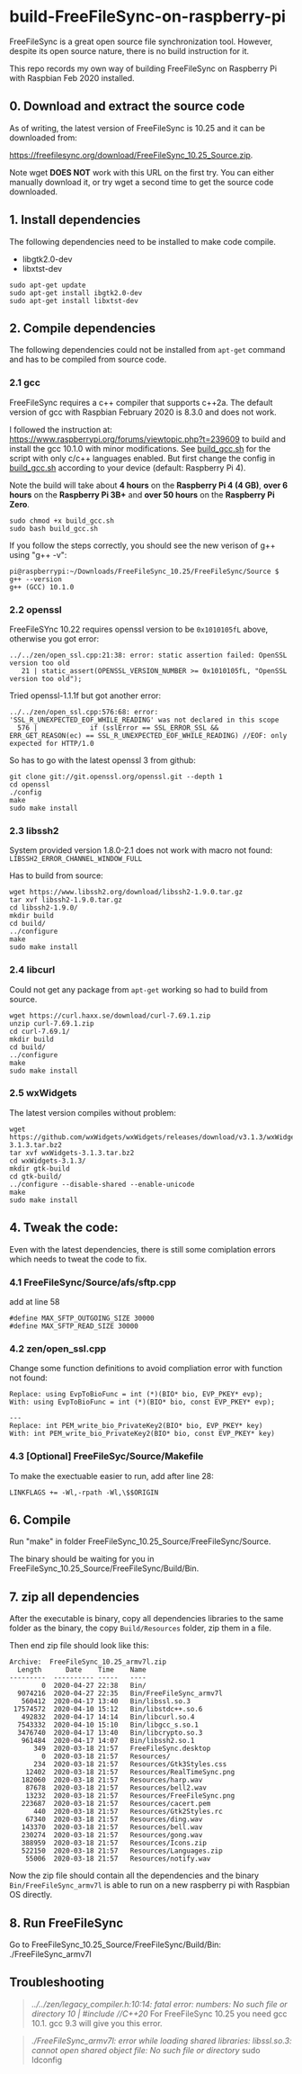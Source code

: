 # build-FreeFileSync-on-raspberry-pi
FreeFileSync is a great open source file synchronization tool. However, despite its open source nature, there is no build instruction for it. 

This repo records my own way of building FreeFileSync on Raspberry Pi with Raspbian Feb 2020 installed. 

## 0. Download and extract the source code

As of writing, the latest version of FreeFileSync is 10.25 and it can be downloaded from: 

https://freefilesync.org/download/FreeFileSync_10.25_Source.zip.

Note wget **DOES NOT** work with this URL on the first try. You can either manually download it, or try wget a second time to get the source code downloaded.

## 1. Install dependencies
The following dependencies need to be installed to make code compile.
- libgtk2.0-dev
- libxtst-dev

```
sudo apt-get update
sudo apt-get install ibgtk2.0-dev
sudo apt-get install libxtst-dev
```

## 2. Compile dependencies

The following dependencies could not be installed from `apt-get` command and has to be compiled from source code.

### 2.1 gcc

FreeFileSync requires a c++ compiler that supports c++2a.
The default version of gcc with Raspbian February 2020 is 8.3.0 and does not work.

I followed the instruction at: https://www.raspberrypi.org/forums/viewtopic.php?t=239609 to build and install the gcc 10.1.0 with minor modifications. See [build_gcc.sh](build_gcc.sh) for the script with only c/c++ languages enabled. But first change the config in [build_gcc.sh](build_gcc.sh) according to your device (default: Raspberry Pi 4).

Note the build will take about **4 hours** on the **Raspberry Pi 4 (4 GB)**, **over 6 hours** on the **Raspberry Pi 3B+** and **over 50 hours** on the **Raspberry Pi Zero**.

```
sudo chmod +x build_gcc.sh
sudo bash build_gcc.sh
```

If you follow the steps correctly, you should see the new verison of g++ using "g++ -v": 
```
pi@raspberrypi:~/Downloads/FreeFileSync_10.25/FreeFileSync/Source $ g++ --version
g++ (GCC) 10.1.0

```

### 2.2 openssl

FreeFileSYnc 10.22 requires openssl version to be `0x1010105fL` above, otherwise you got error:
```
../../zen/open_ssl.cpp:21:38: error: static assertion failed: OpenSSL version too old
   21 | static_assert(OPENSSL_VERSION_NUMBER >= 0x1010105fL, "OpenSSL version too old");
```

Tried openssl-1.1.1f but got another error:
```
../../zen/open_ssl.cpp:576:68: error: 'SSL_R_UNEXPECTED_EOF_WHILE_READING' was not declared in this scope
  576 |             if (sslError == SSL_ERROR_SSL && ERR_GET_REASON(ec) == SSL_R_UNEXPECTED_EOF_WHILE_READING) //EOF: only expected for HTTP/1.0
```

So has to go with the latest openssl 3 from github:
```
git clone git://git.openssl.org/openssl.git --depth 1
cd openssl
./config
make
sudo make install
```
### 2.3 libssh2
System provided version 1.8.0-2.1 does not work with macro not found:
```LIBSSH2_ERROR_CHANNEL_WINDOW_FULL```

Has to build from source:
```
wget https://www.libssh2.org/download/libssh2-1.9.0.tar.gz
tar xvf libssh2-1.9.0.tar.gz
cd libssh2-1.9.0/
mkdir build
cd build/
../configure
make
sudo make install
```

### 2.4 libcurl
Could not get any package from `apt-get` working so had to build from source.
```
wget https://curl.haxx.se/download/curl-7.69.1.zip
unzip curl-7.69.1.zip
cd curl-7.69.1/
mkdir build
cd build/
../configure
make
sudo make install
```

### 2.5 wxWidgets
The latest version compiles without problem:
```
wget https://github.com/wxWidgets/wxWidgets/releases/download/v3.1.3/wxWidgets-3.1.3.tar.bz2
tar xvf wxWidgets-3.1.3.tar.bz2
cd wxWidgets-3.1.3/
mkdir gtk-build
cd gtk-build/
../configure --disable-shared --enable-unicode
make
sudo make install
```

## 4. Tweak the code:

Even with the latest dependencies, there is still some comiplation errors which needs to tweat the code to fix. 

### 4.1 FreeFileSync/Source/afs/sftp.cpp

add at line 58
```
#define MAX_SFTP_OUTGOING_SIZE 30000
#define MAX_SFTP_READ_SIZE 30000
```
### 4.2 zen/open_ssl.cpp
Change some function definitions to avoid compliation error with function not found:
```
Replace: using EvpToBioFunc = int (*)(BIO* bio, EVP_PKEY* evp);
With: using EvpToBioFunc = int (*)(BIO* bio, const EVP_PKEY* evp);

---
Replace: int PEM_write_bio_PrivateKey2(BIO* bio, EVP_PKEY* key)
With: int PEM_write_bio_PrivateKey2(BIO* bio, const EVP_PKEY* key)
```

### 4.3 [Optional] FreeFileSyc/Source/Makefile
To make the exectuable easier to run, add after line 28:
```
LINKFLAGS += -Wl,-rpath -Wl,\$$ORIGIN
```

## 6. Compile

Run "make" in folder FreeFileSync_10.25_Source/FreeFileSync/Source. 

The binary should be waiting for you in FreeFileSync_10.25_Source/FreeFileSync/Build/Bin. 

## 7. zip all dependencies
After the executable is binary, copy all dependencies libraries to the same folder as the binary, the copy `Build/Resources` folder, zip them in a file.

Then end zip file should look like this:
```
Archive:  FreeFileSync_10.25_armv7l.zip
  Length      Date    Time    Name
---------  ---------- -----   ----
        0  2020-04-27 22:38   Bin/
  9074216  2020-04-27 22:35   Bin/FreeFileSync_armv7l
   560412  2020-04-17 13:40   Bin/libssl.so.3
 17574572  2020-04-10 15:12   Bin/libstdc++.so.6
   492832  2020-04-17 14:14   Bin/libcurl.so.4
  7543332  2020-04-10 15:10   Bin/libgcc_s.so.1
  3476740  2020-04-17 13:40   Bin/libcrypto.so.3
   961484  2020-04-17 14:07   Bin/libssh2.so.1
      349  2020-03-18 21:57   FreeFileSync.desktop
        0  2020-03-18 21:57   Resources/
      234  2020-03-18 21:57   Resources/Gtk3Styles.css
    12402  2020-03-18 21:57   Resources/RealTimeSync.png
   182060  2020-03-18 21:57   Resources/harp.wav
    87678  2020-03-18 21:57   Resources/bell2.wav
    13232  2020-03-18 21:57   Resources/FreeFileSync.png
   223687  2020-03-18 21:57   Resources/cacert.pem
      440  2020-03-18 21:57   Resources/Gtk2Styles.rc
    67340  2020-03-18 21:57   Resources/ding.wav
   143370  2020-03-18 21:57   Resources/bell.wav
   230274  2020-03-18 21:57   Resources/gong.wav
   388959  2020-03-18 21:57   Resources/Icons.zip
   522150  2020-03-18 21:57   Resources/Languages.zip
    55006  2020-03-18 21:57   Resources/notify.wav
```

Now the zip file should contain all the dependencies and the binary `Bin/FreeFileSync_armv7l` is able to run on a new raspberry pi with Raspbian OS directly.

## 8. Run FreeFileSync
Go to FreeFileSync_10.25_Source/FreeFileSync/Build/Bin:
./FreeFileSync_armv7l

## Troubleshooting
> *../../zen/legacy_compiler.h:10:14: fatal error: numbers: No such file or directory 10 | #include <numbers> //C++20*
For FreeFileSync 10.25 you need gcc 10.1. gcc 9.3 will give you this error.

> *./FreeFileSync_armv7l: error while loading shared libraries: libssl.so.3: cannot open shared object file: No such file or directory*
sudo ldconfig


